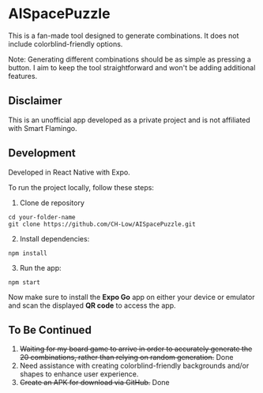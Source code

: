 # AISpacePuzzle

This is a fan-made tool designed to generate combinations. It does not include colorblind-friendly options.

Note: Generating different combinations should be as simple as pressing a button. I aim to keep the tool straightforward and won't be adding additional features.

## Disclaimer

This is an unofficial app developed as a private project and is not affiliated with Smart Flamingo.

## Development
Developed in React Native with Expo.

To run the project locally, follow these steps:

1. Clone de repository

```
cd your-folder-name
git clone https://github.com/CH-Low/AISpacePuzzle.git
```

2. Install dependencies:
```
npm install
```

3. Run the app:
```
npm start
```
Now make sure to install the **Expo Go** app on either your device or emulator and scan the displayed **QR code** to access the app.

## To Be Continued 
1. ~~Waiting for my board game to arrive in order to accurately generate the 20 combinations, rather than relying on random generation.~~ Done
2. Need assistance with creating colorblind-friendly backgrounds and/or shapes to enhance user experience.
3. ~~Create an APK for download via GitHub.~~ Done
